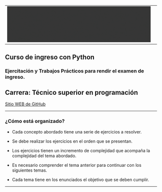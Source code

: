 <table>
  <tbody>
    <tr>
      <td>
        <img src='https://github.com/caidevOficial/Logos/blob/master/Instituciones/utn_logo_ingreso.gif?raw=true' width='800'>
      <td>
    </tr>
  </tbody>
</table>

## Curso de ingreso con Python

### Ejercitación y Trabajos Pr&aacute;cticos para rendir el examen de ingreso.
## **Carrera: T&eacute;cnico superior en programación**

[Sitio WEB de GitHub](http://www.sistemas-utnfra.com.ar/files/apunte-ingreso/Introduccion_Programacion_PY.pdf)


-----

### ¿Cómo está organizado?
 
* Cada concepto abordado tiene una serie de ejercicios a resolver. 

* Se debe realizar los ejercicios en el orden que se presentan.

* Los ejercicios tienen un incremento de complejidad que acompaña la complejidad del tema abordado.

* Es necesario comprender el tema anterior para continuar con los siguientes temas.

* Cada tema tiene en los enunciados el objetivo que se deben cumplir.

-----

